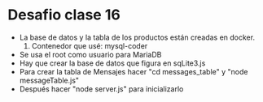 # Desafio clase 16

* La base de datos y la tabla de los productos están creadas en docker. 
    1. Contenedor que usé: mysql-coder
* Se usa el root como usuario para MariaDB
* Hay que crear la base de datos que figura en sqLite3.js
* Para crear la tabla de Mensajes hacer "cd messages_table" y "node messageTable.js"
* Después hacer "node server.js" para inicializarlo
